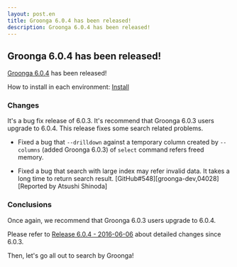 ```yaml
---
layout: post.en
title: Groonga 6.0.4 has been released!
description: Groonga 6.0.4 has been released!
---
```


## Groonga 6.0.4 has been released!

[Groonga 6.0.4](/docs/news.html#release-6-0-4) has been released!

How to install in each environment: [Install](/docs/install.html)

### Changes

It's a bug fix release of 6.0.3. It's recommend that Groonga 6.0.3 users upgrade to 6.0.4. This release fixes some search related problems.

* Fixed a bug that `--drilldown` against a temporary column created by `--columns` (added Groonga 6.0.3) of `select` command refers freed memory.

* Fixed a bug that search with large index may refer invalid data. It takes a long time to return search result. [GitHub#548][groonga-dev,04028][Reported by Atsushi Shinoda]

### Conclusions

Once again, we recommend that Groonga 6.0.3 users upgrade to 6.0.4.

Please refer to [Release 6.0.4 - 2016-06-06](/docs/news.html#release-6-0-4) about detailed changes since 6.0.3.

Then, let's go all out to search by Groonga!
